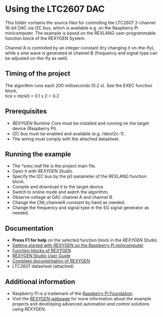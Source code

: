 Using the LTC2607 DAC 
=====================

This folder contains the source files for controlling the LTC2607 2-channel
16-bit DAC via I2C bus, which is available e.g. on the Raspberry Pi minicomputer. 
The example is based on the REXLANG user-programmable function block of the REXYGEN System. 

Channel A is controlled by an integer constant (try changing it on-the-fly), 
while a sine wave is generated at channel B (frequency and signal type can be 
adjusted on-the-fly as well).  

## Timing of the project ##

The algorithm runs each 200 milliseconds (0.2 s). See the EXEC function block,  
tick x ntick0 = 0.1 x 2 = 0.2 

## Prerequisites ##
- *REXYGEN Runtime Core* must be installed and running on the target device (Raspberry Pi).
- I2C bus must be enabled and available (e.g. /dev/i2c-1).
- The wiring must comply with the attached datasheet. 

## Running the example ##
- The **exec.mdl* file is the project main file.
- Open it with *REXYGEN Studio*.
- Specify the I2C bus by the p0 parameter of the REXLANG function block.
- Compile and download it to the target device.
- Switch to online mode and watch the algorithm.
- Observe voltage at DAC channel A and channel B.
- Change the CNI_channelA constant by hand as needed.
- Change the frequency and signal type in the SG signal generator as needed.  

## Documentation ##

- **Press F1 for help** on the selected function block in the *REXYGEN Studio*.
- [Getting started with REXYGEN on the Raspberry Pi minicomputer](https://www.rexygen.com/doc/PDF/ENGLISH/RexygenGettingStarted_RasPi_ENG.pdf)
- [Function blocks of REXYGEN](https://www.rexygen.com/doc/PDF/ENGLISH/BRef_ENG.pdf)
- [REXYGEN Studio User Guide](https://www.rexygen.com/doc/PDF/ENGLISH/RexygenStudio_ENG.pdf)
- [Complete documentation of REXYGEN](http://www.rexygen.com/documentation-and-support)
- LTC2607 datasheet (attached)

## Additional information ##

- Raspberry Pi is a trademark of the [Raspberry Pi Foundation](http://www.raspberrypi.org).
- Visit the [REXYGEN webpage](http://www.rexygen.com) 
for more information about the example projects and developing advanced 
automation and control solutions using REXYGEN.